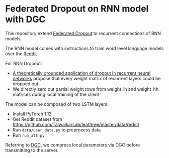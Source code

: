 # Federated Dropout on RNN model with DGC

This repository extend [Federated Dropout](https://arxiv.org/abs/1812.07210) to recurrent connections of RNN models.

The RNN model comes with instructions to train word level language models over the [Reddit](https://github.com/TalwalkarLab/leaf/tree/master/data/reddit)

For RNN Dropout:
+  [A theoretically grounded application of dropout in recurrent neural networks](https://arxiv.org/abs/1512.05287) propose that every weight matrix of recurrent layers could be dropped out
+  We directly zero out partial weight rows from weight_ih and weight_hh matrices during local training of the client

The model can be composed of two LSTM layers.

+ Install PyTorch 1.12
+ Get Reddit dataset from https://github.com/TalwalkarLab/leaf/tree/master/data/reddit
+ Run `data/user_data.py` to preprocess data
+ Run `run_att.py`

Referring to [DGC](https://arxiv.org/abs/1712.01887), we compress local parameters via DGC before transmitting to the server.
